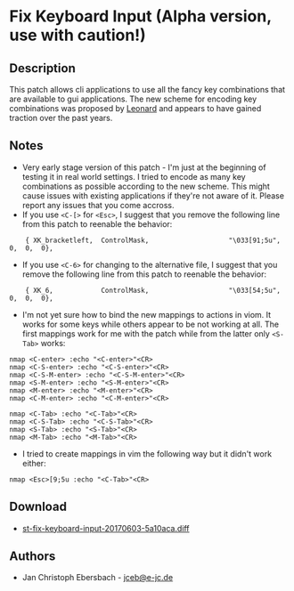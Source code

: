 Fix Keyboard Input (Alpha version, use with caution!)
=====================================================

Description
-----------

This patch allows cli applications to use all the fancy key combinations that
are available to gui applications.  The new scheme for encoding key combinations
was proposed by [Leonard](http://www.leonerd.org.uk/hacks/fixterms/) and appears
to have gained traction over the past years.


Notes
-----

 - Very early stage version of this patch - I'm just at the beginning of testing
   it in real world settings.  I tried to encode as many key combinations as
   possible according to the new scheme.  This might cause issues with existing
   applications if they're not aware of it.  Please report any issues that you
   come accross.
 - If you use `<C-[>` for `<Esc>`, I suggest that you remove the following line
   from this patch to reenable the behavior:

```
	{ XK_bracketleft,  ControlMask,                    "\033[91;5u",  0,  0,  0},
```

 - If you use `<C-6>` for changing to the alternative file, I suggest that you
   remove the following line from this patch to reenable the behavior:

```
	{ XK_6,            ControlMask,                    "\033[54;5u",  0,  0,  0},
```

 - I'm not yet sure how to bind the new mappings to actions in viom.  It works
   for some keys while others appear to be not working at all.  The first
   mappings work for me with the patch while from the latter only `<S-Tab>`
   works:

```
nmap <C-enter> :echo "<C-enter>"<CR>
nmap <C-S-enter> :echo "<C-S-enter>"<CR>
nmap <C-S-M-enter> :echo "<C-S-M-enter>"<CR>
nmap <S-M-enter> :echo "<S-M-enter>"<CR>
nmap <M-enter> :echo "<M-enter>"<CR>
nmap <C-M-enter> :echo "<C-M-enter>"<CR>

nmap <C-Tab> :echo "<C-Tab>"<CR>
nmap <C-S-Tab> :echo "<C-S-Tab>"<CR>
nmap <S-Tab> :echo "<S-Tab>"<CR>
nmap <M-Tab> :echo "<M-Tab>"<CR>
```

- I tried to create mappings in vim the following way but it didn't work
  either:

```
nmap <Esc>[9;5u :echo "<C-Tab>"<CR>
```

Download
--------

 * [st-fix-keyboard-input-20170603-5a10aca.diff](st-fix-keyboard-input-20170603-5a10aca.diff)

Authors
-------

 * Jan Christoph Ebersbach - <jceb@e-jc.de>

